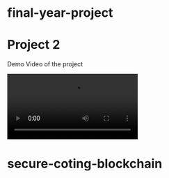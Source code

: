 # final-year-project

# Project 2

Demo Video of the project

![Demo video](./demo.mp4)
# secure-coting-blockchain
